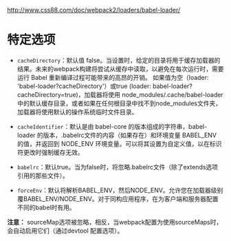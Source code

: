 http://www.css88.com/doc/webpack2/loaders/babel-loader/



# 特定选项

- `cacheDirectory`：默认值 false。当设置时，给定的目录将用于缓存加载器的结果。未来的webpack构建将尝试从缓存中读取，以避免在每次运行时，需要运行 Babel 重新编译过程可能带来的高昂的开销。 如果值为空（loader: 'babel-loader?cacheDirectory'）或true (loader: babel-loader?cacheDirectory=true)，加载器将使用 node_modules/.cache/babel-loader 中的默认缓存目录，或者如果在任何根目录中找不到node_modules文件夹，加载器将使用默认的操作系统临时文件目录。

- `cacheIdentifier`：默认是由 babel-core 的版本组成的字符串，babel-loader 的版本，.babelrc文件的内容（如果存在）和环境变量 BABEL_ENV 的值，并返回到 NODE_ENV 环境变量。可以将其设置为自定义值，以在标识符更改时强制缓存无效。

- `babelrc`：默认true。当为false时，将忽略.babelrc文件（除了extends选项引用的那些文件）。

- `forceEnv`：默认将解析BABEL_ENV，然后NODE_ENV。允许您在加载器级别覆BABEL_ENV/NODE_ENV。对于同构应用程序，在为客户端和服务器配置不同的babel时有用。


**注意：** sourceMap选项被忽略，相反，当webpack配置为使用sourceMaps时，会自动启用它们（通过devtool 配置选项）。